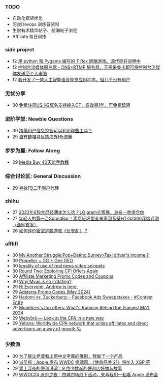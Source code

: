 ### TODO
-  自动化框架优化
-  阿良Devops 训练营资料
-  生财有术精华帖子、航海帖子浏览
-  Affiliate 每日训练

### side project
<!-- sideproject:START -->
-  12 [用 python 和 Pygame 编写的 T Rex 跑酷游戏。源代码在说明中](https://www.youtube.com/watch?v=pZySIXSelCA)
-  12 [控制台流媒体服务器 - DNS+RTMP 服务器，无需采集卡即可将控制台流媒体发送至个人电脑](https://github.com/Aioros/console-streaming-server)
-  12 [我开发了一款人工智能语音导览应用程序，但几乎没有用户](https://www.reddit.com/r/SideProject/comments/18gpp0e/ive_built_an_ai_audio_tour_app_but_have_almost_no/)<!-- sideproject:END -->


### 无忧分享
<!-- ruyo:START -->
-  30 [免费注册US.KG域名支持接入CF，有效期1年，可免费延期](https://51.ruyo.net/18675.html)<!-- ruyo:END -->

### 进阶学堂: Newbie Questions
<!-- advertcn1:START -->
-  30 [跨境用户信息挖掘可以利用哪些工具？](https://www.advertcn.com/thread-115182-1-1.html)
-  29 [自有链接寻优质海外H5流量](https://www.advertcn.com/thread-115171-1-1.html)<!-- advertcn1:END -->

### 步步为赢: Follow Along
<!-- advertcn2:START -->
-  29 [Media Buy 40天新手教程](https://www.advertcn.com/thread-115158-1-1.html)<!-- advertcn2:END -->

### 综合讨论区: General Discussion
<!-- advertcn3:START -->
-  29 [寻找FB二不限户代理](https://www.advertcn.com/thread-115177-1-1.html)<!-- advertcn3:END -->


### zhihu
<!-- zhihu:START -->
-  27 [2023年618大屏轻薄本怎么选？LG gram全家桶，总有一款适合你](http://zhuanlan.zhihu.com/p/632641888?utm_campaign=rss&utm_medium=rss&utm_source=rss&utm_content=title)
-  27 [年轻人的第一台SoundBar！索尼轻巧型全景声回音壁HT-S2000深度评测（全网首发）](http://zhuanlan.zhihu.com/p/630990296?utm_campaign=rss&utm_medium=rss&utm_source=rss&utm_content=title)
-  26 [如何评价密室逃脱游戏《长安乱》？](http://www.zhihu.com/question/563950552/answer/3045961312?utm_campaign=rss&utm_medium=rss&utm_source=rss&utm_content=title)<!-- zhihu:END -->

### afflift
<!-- afflift:START -->
-  30 [My Another Struggle:Pop+Dating Survey&gt;Taxi driver&#39;s income？](https://afflift.com/f/threads/my-another-struggle-pop-dating-survey-taxi-drivers-income%EF%BC%9F.13190/)
-  30 [Propeller + GG + One GEO](https://afflift.com/f/threads/propeller-gg-one-geo.12860/)
-  30 [legality of use of real news video snippets](https://afflift.com/f/threads/legality-of-use-of-real-news-video-snippets.13200/)
-  30 [Round Two: Exploring CPI Offers Again](https://afflift.com/f/threads/round-two-exploring-cpi-offers-again.13073/)
-  30 [Affiliate Marketing Promo Codes and Coupons](https://afflift.com/f/threads/affiliate-marketing-promo-codes-and-coupons.587/)
-  30 [Why Mvas is so irritating?](https://afflift.com/f/threads/why-mvas-is-so-irritating.13201/)
-  29 [Hi Everyone, Andrew is here.](https://afflift.com/f/threads/hi-everyone-andrew-is-here.13206/)
-  29 [Adsterra Promo Codes &lpar;May 2024&rpar;](https://afflift.com/f/threads/adsterra-promo-codes-may-2024.13100/)
-  29 [Hadomi vs. Zuckerberg: - Facebook Ads Sweepstakes - #Contest Entry](https://afflift.com/f/threads/hadomi-vs-zuckerberg-facebook-ads-sweepstakes-contest-entry.12846/)
-  29 [Monetizer&#39;s top offers: What&#39;s Running Behind the Scenes! MAY 2024](https://afflift.com/f/threads/monetizers-top-offers-whats-running-behind-the-scenes-may-2024.13205/)
-  29 [Webvõrk — Look at the CPA in a new way](https://afflift.com/f/threads/webv%C3%B5rk-%E2%80%94-look-at-the-cpa-in-a-new-way.2820/)
-  29 [Yellana: Worldwide CPA network that unites affiliates and direct advertisers on a way of growth 🪐](https://afflift.com/f/threads/yellana-worldwide-cpa-network-that-unites-affiliates-and-direct-advertisers-on-a-way-of-growth-%F0%9F%AA%90.10512/)<!-- afflift:END -->

### 少数派
<!-- sspai:START -->
-  30 [为了能让老婆看上带中文字幕的俄剧，我做了一个产品](https://sspai.com/post/88291)
-  30 [派早报：Apple 发布 WWDC 邀请函、《使命召唤 21》将加入 XGP 等](https://sspai.com/post/89208)
-  29 [爱上深夜的便利港湾：9 位少数派的便利店好物与故事](https://sspai.com/post/89163)
-  29 [WWDC24 派对之夜：四城四场线下活动，来与我们一起看 Apple 发布会](https://sspai.com/post/89180)<!-- sspai:END -->
